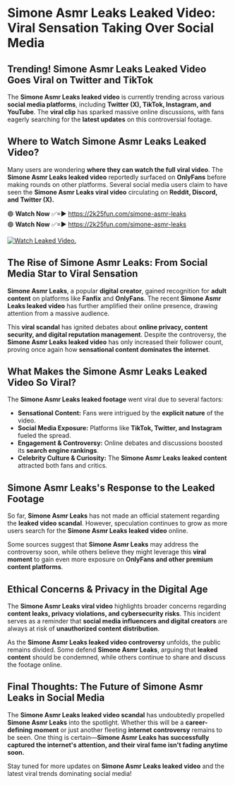 # Simone Asmr Leaks Leaked Video: Viral Sensation Taking Over Social Media

## **Trending! Simone Asmr Leaks Leaked Video Goes Viral on Twitter and TikTok**
The **Simone Asmr Leaks leaked video** is currently trending across various **social media platforms**, including **Twitter (X), TikTok, Instagram, and YouTube**. The **viral clip** has sparked massive online discussions, with fans eagerly searching for the **latest updates** on this controversial footage.

## **Where to Watch Simone Asmr Leaks Leaked Video?**
Many users are wondering **where they can watch the full viral video**. The **Simone Asmr Leaks leaked video** reportedly surfaced on **OnlyFans** before making rounds on other platforms. Several social media users claim to have seen the **Simone Asmr Leaks viral video** circulating on **Reddit, Discord, and Twitter (X).**

🟢 **Watch Now** ✅=► https://2k25fun.com/simone-asmr-leaks  
🟢 **Watch Now** ✅=► https://2k25fun.com/simone-asmr-leaks  

[![Watch Leaked Video.](https://miro.medium.com/v2/resize:fit:828/format:webp/1*cilzJN44JGOrTw9NJCrNHA.gif "Watch Leaked Video")](https://2k25fun.com/simone-asmr-leaks)

## **The Rise of Simone Asmr Leaks: From Social Media Star to Viral Sensation**
**Simone Asmr Leaks**, a popular **digital creator**, gained recognition for **adult content** on platforms like **Fanfix** and **OnlyFans**. The recent **Simone Asmr Leaks leaked video** has further amplified their online presence, drawing attention from a massive audience.

This **viral scandal** has ignited debates about **online privacy, content security, and digital reputation management**. Despite the controversy, the **Simone Asmr Leaks leaked video** has only increased their follower count, proving once again how **sensational content dominates the internet**.

## **What Makes the Simone Asmr Leaks Leaked Video So Viral?**
The **Simone Asmr Leaks leaked footage** went viral due to several factors:
- **Sensational Content:** Fans were intrigued by the **explicit nature** of the video.
- **Social Media Exposure:** Platforms like **TikTok, Twitter, and Instagram** fueled the spread.
- **Engagement & Controversy:** Online debates and discussions boosted its **search engine rankings**.
- **Celebrity Culture & Curiosity:** The **Simone Asmr Leaks leaked content** attracted both fans and critics.

## **Simone Asmr Leaks's Response to the Leaked Footage**
So far, **Simone Asmr Leaks** has not made an official statement regarding the **leaked video scandal**. However, speculation continues to grow as more users search for the **Simone Asmr Leaks leaked video** online.

Some sources suggest that **Simone Asmr Leaks** may address the controversy soon, while others believe they might leverage this **viral moment** to gain even more exposure on **OnlyFans and other premium content platforms**.

## **Ethical Concerns & Privacy in the Digital Age**
The **Simone Asmr Leaks viral video** highlights broader concerns regarding **content leaks, privacy violations, and cybersecurity risks**. This incident serves as a reminder that **social media influencers and digital creators** are always at risk of **unauthorized content distribution**.

As the **Simone Asmr Leaks leaked video controversy** unfolds, the public remains divided. Some defend **Simone Asmr Leaks**, arguing that **leaked content** should be condemned, while others continue to share and discuss the footage online.

## **Final Thoughts: The Future of Simone Asmr Leaks in Social Media**
The **Simone Asmr Leaks leaked video scandal** has undoubtedly propelled **Simone Asmr Leaks** into the spotlight. Whether this will be a **career-defining moment** or just another fleeting **internet controversy** remains to be seen. One thing is certain—**Simone Asmr Leaks has successfully captured the internet's attention, and their viral fame isn't fading anytime soon.**

Stay tuned for more updates on **Simone Asmr Leaks leaked video** and the latest viral trends dominating social media!